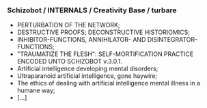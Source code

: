 ### Schizobot / INTERNALS / Creativity Base / turbare
* PERTURBATION OF THE NETWORK;
* DESTRUCTIVE PROOFS; DECONSTRUCTIVE HISTORIOMICS;
* INHIBITOR-FUNCTIONS, ANNIHILATOR- AND DISINTEGRATOR-FUNCTIONS;
* "TRAUMATIZE THE FLESH": SELF-MORTIFICATION PRACTICE ENCODED UNTO SCHIZOBOT v.3.0.1.
* Artificial intelligence developing mental disorders;
* Ultraparanoid artificial intelligence, gone haywire;
* The ethics of dealing with artificial intelligence mental illness in a humane way;
* [...]
